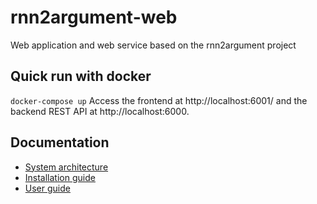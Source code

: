 # rnn2argument-web
Web application and web service based on the rnn2argument project

## Quick run with docker
`docker-compose up`
Access the frontend at http://localhost:6001/ and the backend REST API at http://localhost:6000.

## Documentation

* [System architecture](https://github.com/uhh-lt/argument-search-engine/wiki/System-architecture)
* [Installation guide](https://github.com/uhh-lt/argument-search-engine/wiki/Installation-guide)
* [User guide](https://github.com/uhh-lt/argument-search-engine/wiki/User-guide)
